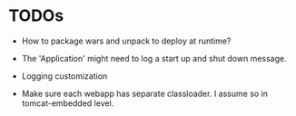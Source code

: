 # TODOs

- How to package wars and unpack to deploy at runtime?

- The 'Application' might need to log a start up and shut down message.

- Logging customization

- Make sure each webapp has separate classloader. I assume so in tomcat-embedded level.

